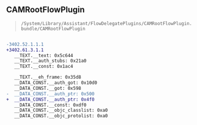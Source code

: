 ## CAMRootFlowPlugin

> `/System/Library/Assistant/FlowDelegatePlugins/CAMRootFlowPlugin.bundle/CAMRootFlowPlugin`

```diff

-3402.52.1.1.1
+3402.61.3.1.1
   __TEXT.__text: 0x5c644
   __TEXT.__auth_stubs: 0x21a0
   __TEXT.__const: 0x1ac4

   __TEXT.__eh_frame: 0x35d8
   __DATA_CONST.__auth_got: 0x10d0
   __DATA_CONST.__got: 0x598
-  __DATA_CONST.__auth_ptr: 0x500
+  __DATA_CONST.__auth_ptr: 0x4f0
   __DATA_CONST.__const: 0xdf0
   __DATA_CONST.__objc_classlist: 0xa0
   __DATA_CONST.__objc_protolist: 0xa0

```
